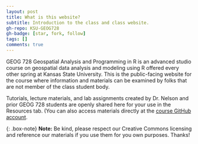 ```yaml
---
layout: post
title: What is this website?
subtitle: Introduction to the class and class website.
gh-repo: KSU-GEOG728
gh-badge: [star, fork, follow]
tags: []
comments: true
---
```


GEOG 728 Geospatial Analysis and Programming in R is an advanced studio course on geospatial data analysis and modeling using R offered every other spring at Kansas State University.  This is the public-facing website for the course where information and materials can be examined by folks that are not member of the class student body. 

Tutorials, lecture materials, and lab assignments created by Dr. Nelson and prior GEOG 728 students are openly shared here for your use in the Resources tab. (You can also access materials directly at the [course GitHub account](https://github.com/KSU-GEOG728).

{: .box-note}
**Note:** Be kind, please respect our Creative Commons licensing and reference our materials if you use them for you own purposes. Thanks!



